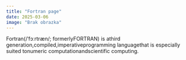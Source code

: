 ```yaml
---
title: "Fortran page"
date: 2025-03-06
image: "Brak obrazka"
---
```


Fortran(/ˈfɔːrtræn/; formerlyFORTRAN) is athird generation,compiled,imperativeprogramming languagethat is especially suited tonumeric computationandscientific computing.

